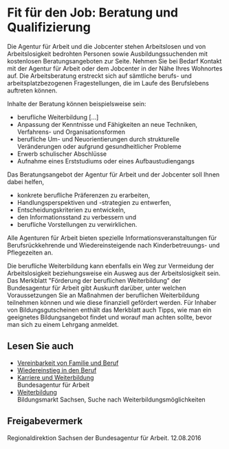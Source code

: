 # Fit für den Job: Beratung und Qualifizierung

Die Agentur für Arbeit und die Jobcenter stehen Arbeitslosen und von Arbeitslosigkeit bedrohten Personen sowie Ausbildungssuchenden mit kostenlosen Beratungsangeboten zur Seite. Nehmen Sie bei Bedarf Kontakt mit der Agentur für Arbeit oder dem Jobcenter in der Nähe Ihres Wohnortes auf. Die Arbeitsberatung erstreckt sich auf sämtliche berufs- und arbeitsplatzbezogenen Fragestellungen, die im Laufe des Berufslebens auftreten können.

Inhalte der Beratung können beispielsweise sein:

* berufliche Weiterbildung [...]
* Anpassung der Kenntnisse und Fähigkeiten an neue Techniken, Verfahrens- und Organisationsformen
* berufliche Um- und Neuorientierungen durch strukturelle Veränderungen oder aufgrund gesundheitlicher Probleme
* Erwerb schulischer Abschlüsse
* Aufnahme eines Erststudiums oder eines Aufbaustudiengangs

Das Beratungsangebot der Agentur für Arbeit und der Jobcenter soll Ihnen dabei helfen,

* konkrete berufliche Präferenzen zu erarbeiten,
* Handlungsperspektiven und -strategien zu entwerfen,
* Entscheidungskriterien zu entwickeln,
* den Informationsstand zu verbessern und
* berufliche Vorstellungen zu verwirklichen.

Alle Agenturen für Arbeit bieten spezielle Informationsveranstaltungen für Berufsrückkehrende und Wiedereinsteigende nach Kinderbetreuungs- und Pflegezeiten an.

Die berufliche Weiterbildung kann ebenfalls ein Weg zur Vermeidung der Arbeitslosigkeit beziehungsweise ein Ausweg aus der Arbeitslosigkeit sein. Das Merkblatt "Förderung der beruflichen Weiterbildung" der Bundesagentur für Arbeit gibt Auskunft darüber, unter welchen Voraussetzungen Sie an Maßnahmen der beruflichen Weiterbildung teilnehmen können und wie diese finanziell gefördert werden. Für Inhaber von Bildungsgutscheinen enthält das Merkblatt auch Tipps, wie man ein geeignetes Bildungsangebot findet und worauf man achten sollte, bevor man sich zu einem Lehrgang anmeldet.

## Lesen Sie auch

* [Vereinbarkeit von Familie und Beruf](https://www.arbeitsagentur.de/web/content/DE/BuergerinnenUndBuerger/Chancengleichheit/VereinbarkeitvonFamilieundBeruf/index.htm)
* [Wiedereinstieg in den Beruf](https://www.arbeitsagentur.de/web/content/DE/BuergerinnenUndBuerger/Chancengleichheit/WiedereinstiegindenBeruf/index.htm)
* [Karriere und Weiterbildung](https://www.arbeitsagentur.de/karriere-und-weiterbildung "arbeitsagentur.de/karriere-und-weiterbildung")  
  Bundesagentur für Arbeit
* [Weiterbildung](http://www.bildungsmarkt-sachsen.de/weiterbildung.php "Bildungsmarkt Sachsen: Weiterbildung")  
  Bildungsmarkt Sachsen, Suche nach Weiterbildungsmöglichkeiten

## Freigabevermerk

Regionaldirektion Sachsen der Bundesagentur für Arbeit. 12.08.2016
